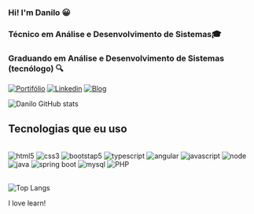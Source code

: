 
### Hi! I'm Danilo 😀
### Técnico em Análise e Desenvolvimento de Sistemas🎓
### Graduando em Análise e Desenvolvimento de Sistemas (tecnólogo) 🔍

[![Portifólio](https://img.shields.io/website?label=portifolio&style=for-the-badge&url=https://portifolioramon.netlify.app)](https://portifolioramon.netlify.app/)
[![Linkedin](https://img.shields.io/badge/LinkedIn-0077B5?style=for-the-badge&logo=linkedin&logoColor=white)](https://www.linkedin.com/in/danilo-ramon-63a5232a0/)
[![Blog](https://img.shields.io/badge/website-000000?style=for-the-badge&url=https://blog-ramon.netlify.app)](https://blog-ramon.netlify.app/)



![Danilo GitHub stats](https://github-readme-stats.vercel.app/api?username=Danilo-Ram0n&show_icons=true&theme=onedark)


## Tecnologias que eu uso

<div style="display: inline_block"></br>
    <img aling="center" alt="html5" src="https://img.shields.io/badge/HTML5-E34F26?style=for-the-badge&logo=html5&logoColor=white"/>
    <img aling="center" alt="css3" src="https://img.shields.io/badge/CSS3-1572B6?style=for-the-badge&logo=css3&logoColor=white"/>
    <img aling="center" alt="bootstap5" src="https://img.shields.io/badge/Bootstrap-563D7C?style=for-the-badge&logo=bootstrap&logoColor=white"/>
    <img aling="center" alt="typescript" src="ttps://img.shields.io/badge/TypeScript-007ACC?style=for-the-badge&logo=typescript&logoColor=white"/>
    <img aling="center" alt="angular" src="https://img.shields.io/badge/Angular-DD0031?style=for-the-badge&logo=angular&logoColor=white"/>
    <img aling="center" alt="javascript" src="https://img.shields.io/badge/JavaScript-323330?style=for-the-badge&logo=javascript&logoColor=F7DF1E"/>
    <img aling="center" alt="node" src="https://img.shields.io/badge/Node.js-43853D?style=for-the-badge&logo=node.js&logoColor=white"/>
    <img aling="center" alt="java" src="https://img.shields.io/badge/Java-ED8B00?style=for-the-badge&logo=openjdk&logoColor=white"/>
    <img aling="center" alt="spring boot" src="https://img.shields.io/badge/Spring-6DB33F?style=for-the-badge&logo=spring&logoColor=white"/>
    <img aling="center" alt="mysql" src="https://img.shields.io/badge/MySQL-00000F?style=for-the-badge&logo=mysql&logoColor=white"/>
    <img aling="center" alt="PHP" src="https://img.shields.io/badge/PHP-777BB4?style=for-the-badge&logo=php&logoColor=white"/>
    
</div><br/>

![Top Langs](https://github-readme-stats.vercel.app/api/top-langs/?username=Danilo-Ram0n&size_weight=0.5&count_weight=0.5)

I love learn!

